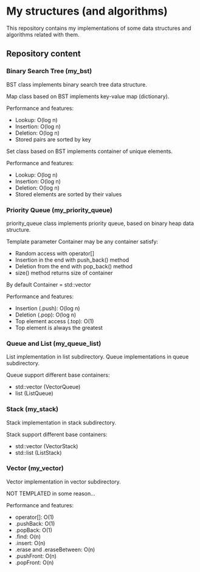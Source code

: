 # My structures (and algorithms)
This repository contains my implementations of some data structures and algorithms related with them.

## Repository content
### Binary Search Tree (my_bst)
BST class implements binary search tree data structure.

Map class based on BST implements key-value map (dictionary).

Performance and features:
- Lookup: O(log n)
- Insertion: O(log n)
- Deletion: O(log n)
- Stored pairs are sorted by key

Set class based on BST implements container of unique elements.

Performance and features:
- Lookup: O(log n)
- Insertion: O(log n)
- Deletion: O(log n)
- Stored elements are sorted by their values


### Priority Queue (my_priority_queue)
priority_queue class implements priority queue, based on binary heap data structure.

Template parameter Container may be any container satisfy:
- Random access with operator[]
- Insertion in the end with push_back() method
- Deletion from the end with pop_back() method
- size() method returns size of container

By default Container = std::vector

Performance and features:
- Insertion (.push): O(log n)
- Deletion (.pop): O(log n)
- Top element access (.top): O(1)
- Top element is always the greatest


### Queue and List (my_queue_list)
List implementation in list subdirectory.
Queue implementations in queue subdirectory.

Queue support different base containers:
- std::vector (VectorQueue)
- list (ListQueue)


### Stack (my_stack)
Stack implementation in stack subdirectory.

Stack support different base containers:
- std::vector (VectorStack)
- std::list (ListStack)


### Vector (my_vector)
Vector implementation in vector subdirectory.

NOT TEMPLATED in some reason...

Performance and features:
- operator[]: O(1)
- .pushBack: O(1)
- .popBack: O(1)
- .find: O(n)
- .insert: O(n)
- .erase and .eraseBetween: O(n)
- .pushFront: O(n)
- .popFront: O(n)
